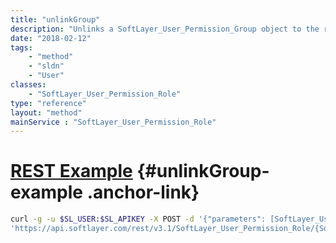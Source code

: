 ```yaml
---
title: "unlinkGroup"
description: "Unlinks a SoftLayer_User_Permission_Group object to the role. "
date: "2018-02-12"
tags:
    - "method"
    - "sldn"
    - "User"
classes:
    - "SoftLayer_User_Permission_Role"
type: "reference"
layout: "method"
mainService : "SoftLayer_User_Permission_Role"
---
```


# [REST Example](#unlinkGroup-example) <a href="/article/rest/"><i class="fas fa-question"></i></a> {#unlinkGroup-example .anchor-link} 
```bash
curl -g -u $SL_USER:$SL_APIKEY -X POST -d '{"parameters": [SoftLayer_User_Permission_Group]}' \
'https://api.softlayer.com/rest/v3.1/SoftLayer_User_Permission_Role/{SoftLayer_User_Permission_RoleID}/unlinkGroup'
```
